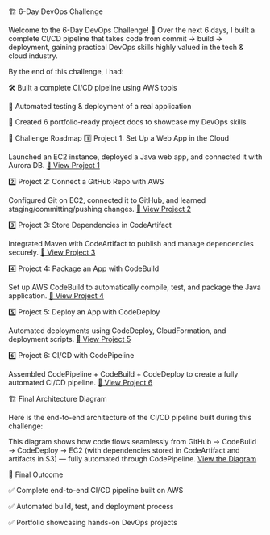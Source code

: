 🏗️ 6-Day DevOps Challenge

Welcome to the 6-Day DevOps Challenge! 🚀
Over the next 6 days, I built a complete CI/CD pipeline that takes code from commit → build → deployment, gaining practical DevOps skills highly valued in the tech & cloud industry.

By the end of this challenge, I had:

🛠️ Built a complete CI/CD pipeline using AWS tools

🤖 Automated testing & deployment of a real application

📄 Created 6 portfolio-ready project docs to showcase my DevOps skills

📌 Challenge Roadmap
1️⃣ Project 1: Set Up a Web App in the Cloud

Launched an EC2 instance, deployed a Java web app, and connected it with Aurora DB.
[📄 View Project 1](./01_Setupawebappincloud)

2️⃣ Project 2: Connect a GitHub Repo with AWS

Configured Git on EC2, connected it to GitHub, and learned staging/committing/pushing changes.
[📄 View Project 2](./02_ConnectaGitHubRepowithAWS)

3️⃣ Project 3: Store Dependencies in CodeArtifact

Integrated Maven with CodeArtifact to publish and manage dependencies securely.
[📄 View Project 3](./03_SecurePackageswithcodeartifact)

4️⃣ Project 4: Package an App with CodeBuild

Set up AWS CodeBuild to automatically compile, test, and package the Java application.
[📄 View Project 4](./04_Continuosintegrationwithcodebuild)

5️⃣ Project 5: Deploy an App with CodeDeploy

Automated deployments using CodeDeploy, CloudFormation, and deployment scripts.
[📄 View Project 5](./DeployaWebAppwithCodeDeploy)

6️⃣ Project 6: CI/CD with CodePipeline

Assembled CodePipeline + CodeBuild + CodeDeploy to create a fully automated CI/CD pipeline.
[📄 View Project 6](./06_BuildACICDpipeline)


🏗️ Final Architecture Diagram

Here is the end-to-end architecture of the CI/CD pipeline built during this challenge:

This diagram shows how code flows seamlessly from GitHub → CodeBuild → CodeDeploy → EC2 (with dependencies stored in CodeArtifact and artifacts in S3) — fully automated through CodePipeline.
[View the Diagram](./ArchitecturalDiagram)


🎯 Final Outcome

✅ Complete end-to-end CI/CD pipeline built on AWS

✅ Automated build, test, and deployment process

✅ Portfolio showcasing hands-on DevOps projects
